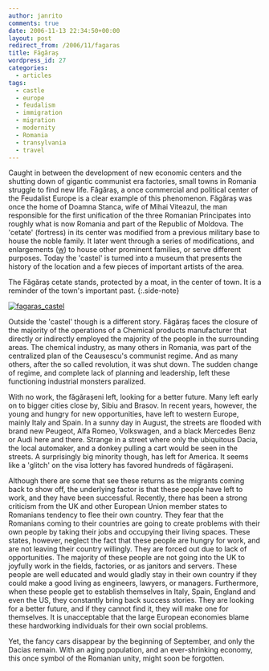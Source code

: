 ```yaml
---
author: janrito
comments: true
date: 2006-11-13 22:34:50+00:00
layout: post
redirect_from: /2006/11/fagaras
title: Făgăraș
wordpress_id: 27
categories:
  - articles
tags:
  - castle
  - europe
  - feudalism
  - immigration
  - migration
  - modernity
  - Romania
  - transylvania
  - travel
---
```


Caught in between the development of new economic centers and the shutting down of gigantic communist era factories, small towns in Romania struggle to find new life. Făgăraș, a once commercial and political center of the Feudalist Europe is a clear example of this phenomenon. Făgăraș was once the home of Doamna Stanca, wife of Mihai Viteazul, the man responsible for the first unification of the three Romanian Principates into roughly what is now Romania and part of the Republic of Moldova. The 'cetate' (fortress) in its center was modified from a previous military base to house the noble family. It later went through a series of modifications, and enlargements ([w](http://en.wikipedia.org/wiki/F%C4%83g%C4%83ra%C5%9F)) to house other prominent families, or serve different purposes. Today the 'castel' is turned into a museum that presents the history of the location and a few pieces of important artists of the area.


The Făgăraș cetate stands, protected by a moat, in the center of town. It is a reminder of the town's important past.
{:.side-note}

[![fagaras_castel]][fagaras_castel_link]


Outside the 'castel' though is a different story. Făgăraș faces the closure of the majority of the operations of a Chemical products manufacturer that directly or indirectly employed the majority of the people in the surrounding areas. The chemical industry, as many others in Romania, was part of the centralized plan of the Ceausescu's communist regime. And as many others, after the so called revolution, it was shut down. The sudden change of regime, and complete lack of planning and leadership, left these functioning industrial monsters paralized.

With no work, the făgărașeni left, looking for a better future. Many left early on to bigger cities close by, Sibiu and Brasov. In recent years, however, the young and hungry for new opportunities, have left to western Europe, mainly Italy and Spain. In a sunny day in August, the streets are flooded with brand new Peugeot, Alfa Romeo, Volkswagen, and a black Mercedes Benz or Audi here and there. Strange in a street where only the ubiquitous Dacia, the local automaker, and a donkey pulling a cart would be seen in the streets. A surprisingly big minority though, has left for America. It seems like a 'glitch' on the visa lottery has favored hundreds of făgărașeni.

Although there are some that see these returns as the migrants coming back to show off, the underlying factor is that these people have left to work, and they have been successful. Recently, there has been a strong criticism from the UK and other European Union member states to Romanians tendency to flee their own country. They fear that the Romanians coming to their countries are going to create problems with their own people by taking their jobs and occupying their living spaces. These states, however, neglect the fact that these people are hungry for work, and are not leaving their country willingly. They are forced out due to lack of opportunities. The majority of these people are not going into the UK to joyfully work in the fields, factories, or as janitors and servers.  These people are well educated and would gladly stay in their own country if they could make a good living as engineers, lawyers, or managers. Furthermore, when these people get to establish themselves in Italy, Spain, England and even the US, they constantly bring back success stories. They are looking for a better future, and if they cannot find it, they will make one for themselves. It is unacceptable that the large European economies blame these hardworking individuals for their own social problems.

Yet, the fancy cars disappear by the beginning of September, and only the Dacias remain.  With an aging population, and an ever-shrinking economy, this once symbol of the Romanian unity, might soon be forgotten.

[fagaras_castel]: https://farm1.staticflickr.com/112/268959247_ce692edd15_b.jpg
[fagaras_castel_link]: http://www.flickr.com/photos/janrito/268959247/
